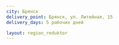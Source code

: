```yaml
---
city: Брянск
delivery_point: Брянск, ул. Литейная, 15
delivery_days: 5 рабочих дней

layout: region_reduktor
---
```

